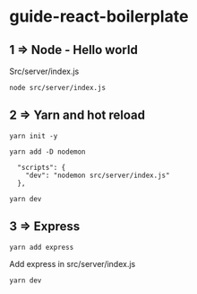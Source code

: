 # guide-react-boilerplate

## 1 => Node - Hello world

Src/server/index.js

```
node src/server/index.js
```

## 2 => Yarn and hot reload

```
yarn init -y
```
```
yarn add -D nodemon
```
```
  "scripts": {
    "dev": "nodemon src/server/index.js" 
  },
```
```
yarn dev
```

## 3 => Express
```
yarn add express
```
Add express in src/server/index.js
```
yarn dev
```